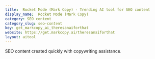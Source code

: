```yaml
---
title:  Rocket Mode (Mark Copy) - Trending AI tool for SEO content
display_name:  Rocket Mode (Mark Copy)
category: SEO content
category_slug: seo-content
key: get_markcopy_ai_theresanaiforthat
website: https://get.markcopy.ai/theresanaiforthat
layout: aitool
---
```


SEO content created quickly with copywriting assistance.
